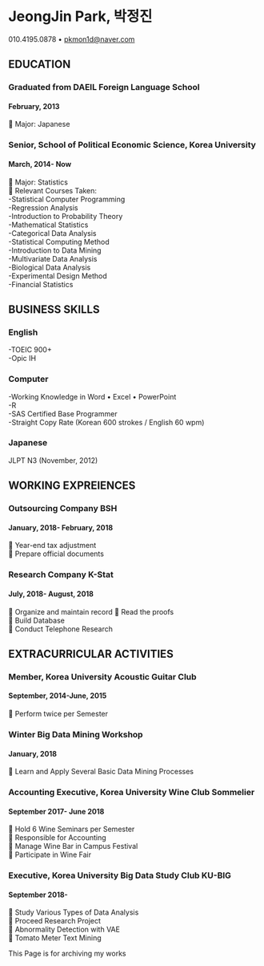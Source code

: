 # JeongJin Park, 박정진  
010.4195.0878 • pkmon1d@naver.com  


## EDUCATION  
### Graduated from DAEIL Foreign Language School  
#### February, 2013  
 Major: Japanese  


### Senior, School of Political Economic Science, Korea University  
#### March, 2014-	Now  
 Major: Statistics  
 Relevant Courses Taken:  
  -Statistical Computer Programming  
  -Regression Analysis  
  -Introduction to Probability Theory  
  -Mathematical Statistics  
  -Categorical Data Analysis  
  -Statistical Computing Method    
  -Introduction to Data Mining  
  -Multivariate Data Analysis  
  -Biological Data Analysis  
  -Experimental Design Method  
  -Financial Statistics  


## BUSINESS SKILLS  
### English  
  -TOEIC 900+  
  -Opic IH  
### Computer  
  -Working Knowledge in Word • Excel • PowerPoint  
  -R  
  -SAS Certified Base Programmer  
  -Straight Copy Rate (Korean 600 strokes / English 60 wpm)  
### Japanese  
JLPT N3 (November, 2012)  


## WORKING EXPREIENCES  
### Outsourcing Company BSH  
#### January, 2018- February, 2018  	
 Year-end tax adjustment  
 Prepare official documents  
### Research Company K-Stat  
#### July, 2018- August, 2018  	
 Organize and maintain record
 Read the proofs  
 Build Database  
 Conduct Telephone Research  


## EXTRACURRICULAR ACTIVITIES  
### Member, Korea University Acoustic Guitar Club  
#### September, 2014-June, 2015  
 Perform twice per Semester  
### Winter Big Data Mining Workshop  
#### January, 2018  
 Learn and Apply Several Basic Data Mining Processes  
### Accounting Executive, Korea University Wine Club Sommelier  
#### September 2017- June 2018  
 Hold 6 Wine Seminars per Semester  
 Responsible for Accounting  
 Manage Wine Bar in Campus Festival  
 Participate in Wine Fair  
### Executive, Korea University Big Data Study Club KU-BIG  
#### September 2018-  
 Study Various Types of Data Analysis  
 Proceed Research Project  
 Abnormality Detection with VAE  
 Tomato Meter Text Mining  

This Page is for archiving my works
